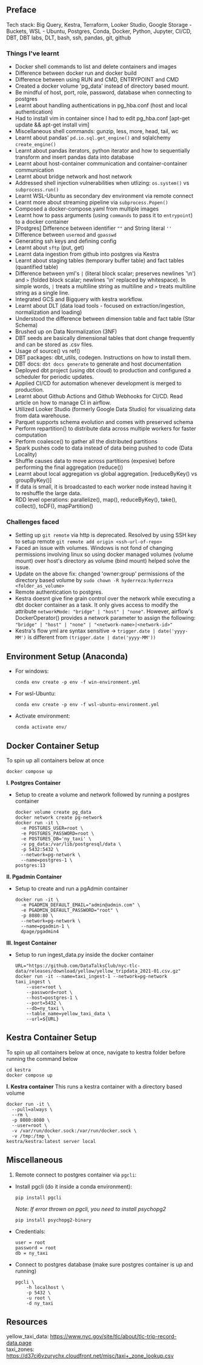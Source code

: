 ## Preface

Tech stack: Big Query, Kestra, Terraform, Looker Studio, Google Storage - Buckets, WSL - Ubuntu, Postgres, Conda, Docker, Python, Jupyter, CI/CD, DBT, DBT labs, DLT, bash, ssh, pandas, git, github


### **Things I've learnt**

- Docker shell commands to list and delete containers and images
- Difference between docker run and docker build
- Difference between using RUN and CMD, ENTRYPOINT and CMD
- Created a docker volume 'pg_data' instead of directory based mount. 
- Be mindful of host, port, role, password, database when connecting to postgres
- Learnt about handling authentications in pg_hba.conf (host and local authentication)
- Had to install vim in container since I had to edit pg_hba.conf [apt-get update && apt-get install vim]
- Miscellaneous shell commands: gunzip, less, more, head, tail, wc
- Learnt about pandas' `pd.io.sql.get_engine()` and sqlalchemy `create_engine()`
- Learnt about pandas iterators, python iterator and how to sequentially transform and insert pandas data into database
- Learnt about host-container communication and container-container communication
- Learnt about bridge network and host network
- Addressed shell injection vulnerabilities when utlizing: `os.system()` vs `subprocess.run()`
- Learnt WSL-Ubuntu as secondary dev environment via remote connect
- Learnt more about streaming pipeline via `subprocess.Popen()`
- Composed a docker-compose.yaml from multiple images
- Learnt how to pass arguments (using `commands` to pass it to `entrypoint`) to a docker container
- [Postgres] Difference between identifier `""` and String literal `''`
- Difference between `usermod` and `gpasswd`
- Generating ssh keys and defining config
- Learnt about `sftp` (put, get)
- Learnt data ingestion from github into postgres via Kestra
- Learnt about staging tables (temporary buffer table) and fact tables (quantified table)
- Difference between yml's `|` (literal block scalar; preserves newlines '\n') and `>` (folded block scalar; newlines '\n' replaced by whitespace). In simple words, `|` treats a multiline string as multiline and `>` treats multiline string as a single line.
- Integrated GCS and Bigquery with kestra workflow.
- Learnt about DLT (data load tools - focused on extraction/ingestion, normalization and loading)
- Understood the difference between dimension table and fact table (Star Schema)
- Brushed up on Data Normalization (3NF)
- DBT seeds are basically dimensional tables that dont change frequently and can be stored as .csv files.
- Usage of source() vs ref()
- DBT packages: dbt_utils, codegen. Instructions on how to install them.
- DBT docs: `dbt docs generate` to generate and host documentation
- Deployed dbt project (using dbt cloud) to production and configured a scheduler for periodic updates.
- Applied CI/CD for automation whenever development is merged to production.
- Learnt about Github Actions and Github Webhooks for CI/CD. Read article on how to manage CI in airflow.
- Utilized Looker Studio (formerly Google Data Studio) for visualizing data from data warehouse.
- Parquet supports schema evolution and comes with preserved schema
- Perform repartition() to distribute data across multiple workers for faster computation
- Perform coalesce() to gather all the distributed partitions 
- Spark pushes code to data instead of data being pushed to code (Data Locality)
- Shuffle causes data to move across partitions (expesive) before performing the final aggregation (reduce())
- Learnt about local aggregation vs global aggregation. [reduceByKey() vs groupByKey()]
- If data is small, it is broadcasted to each worker node instead having it to reshuffle the large data.
- RDD level operations: parallelize(), map(), reduceByKey(), take(), collect(), toDF(), mapPartition()

### **Challenges faced**

- Setting up `git remote` via http is deprecated. Resolved by using SSH key to setup remote `git remote add origin <ssh-url-of-repo>`
- Faced an issue with volumes. Windows is not fond of changing permissions involving linux so using docker managed volumes (volume mount) over host's directory as volume (bind mount) helped solve the issue.
- Update on the above fix: changed 'owner:group' permissions of the directory based volume by `sudo chown -R hyderreza:hyderreza <folder_as_volume>`
- Remote authentication to postgres. 
- Kestra doesnt give fine grain control over the network while executing a dbt docker container as a task. It only gives access to modify the attribute `networkMode: "bridge" | "host" | "none"`. However, airflow's DockerOperator() provides a network parameter to assign the following: `"bridge" | "host" | "none" | "<network-name>|<network-id>"`
- Kestra's flow yml are syntax sensitive -> `trigger.date | date('yyyy-MM')` is different from `(trigger.date | date('yyyy-MM'))`


## Environment Setup (Anaconda)

- For windows:

    ```
    conda env create -p env -f win-environment.yml
    ```
- For wsl-Ubuntu:
    
    ```
    conda env create -p env -f wsl-ubuntu-environment.yml
    ```
- Activate environment:

  ```
  conda activate env/
  ```

## Docker Container Setup

To spin up all containers below at once  
```
docker compose up
```

**I. Postgres Container**
- Setup to create a volume and network followed by running a postgres container 

  ```
  docker volume create pg_data
  docker network create pg-network
  docker run -it \
    -e POSTGRES_USER=root \
    -e POSTGRES_PASSWORD=root \
    -e POSTGRES_DB='ny_taxi' \
    -v pg_data:/var/lib/postgresql/data \
    -p 5432:5432 \
    --network=pg-network \
    --name=postgres-1 \
  postgres:13
  ```

**II. Pgadmin Container**
- Setup to create and run a pgAdmin container

  ```
  docker run -it \
    -e PGADMIN_DEFAULT_EMAIL="admin@admin.com" \
    -e PGADMIN_DEFAULT_PASSWORD="root" \
    -p 8080:80 \
    --network=pg-network \
    --name=pgadmin-1 \
    dpage/pgadmin4
  ```  

**III. Ingest Container**
- Setup to run ingest_data.py inside the docker container

  ```
  URL="https://github.com/DataTalksClub/nyc-tlc-data/releases/download/yellow/yellow_tripdata_2021-01.csv.gz"
  docker run -it --name=taxi_ingest-1 --network=pg-network taxi_ingest \
      --user=root \
      --password=root \
      --host=postgres-1 \
      --port=5432 \
      --db=ny_taxi \
      --table_name=yellow_taxi_data \
      --url=${URL}
  ```

## Kestra Container Setup

To spin up all containers below at once, navigate to kestra folder before running the command below
```
cd kestra
docker compose up
```

**I. Kestra container**
  This runs a kestra container with a directory based volume
  ```
  docker run -it \
    --pull=always \
    --rm \
    -p 8080:8080 \
    --user=root \
    -v /var/run/docker.sock:/var/run/docker.sock \
    -v /tmp:/tmp \
  kestra/kestra:latest server local
  ```

## Miscellaneous
  1. Remote connect to postgres container via `pgcli`:
- Install pgcli (do it inside a conda environment):

  ```
  pip install pgcli
  ```

  _Note: If error thrown on pgcli, you need to install psychopg2_
  ```
  pip install psychopg2-binary
  ```

- Credentials:  
  
  `user = root`  
  `password = root`  
  `db = ny_taxi`

- Connect to postgres database (make sure postgres container is up and running)
  ```
  pgcli \
      -h localhost \
      -p 5432 \
      -u root \
      -d ny_taxi 
  ```
## Resources

yellow_taxi_data: https://www.nyc.gov/site/tlc/about/tlc-trip-record-data.page  
taxi_zones: https://d37ci6vzurychx.cloudfront.net/misc/taxi+_zone_lookup.csv